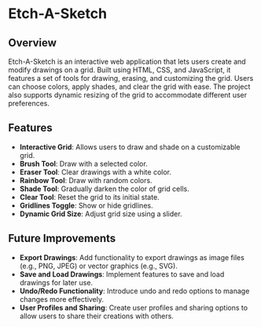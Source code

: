 # Etch-A-Sketch

## Overview

Etch-A-Sketch is an interactive web application that lets users create and modify drawings on a grid. Built using HTML, CSS, and JavaScript, it features a set of tools for drawing, erasing, and customizing the grid. Users can choose colors, apply shades, and clear the grid with ease. The project also supports dynamic resizing of the grid to accommodate different user preferences.

## Features

- **Interactive Grid**: Allows users to draw and shade on a customizable grid.
- **Brush Tool**: Draw with a selected color.
- **Eraser Tool**: Clear drawings with a white color.
- **Rainbow Tool**: Draw with random colors.
- **Shade Tool**: Gradually darken the color of grid cells.
- **Clear Tool**: Reset the grid to its initial state.
- **Gridlines Toggle**: Show or hide gridlines.
- **Dynamic Grid Size**: Adjust grid size using a slider.

## Future Improvements

- **Export Drawings**: Add functionality to export drawings as image files (e.g., PNG, JPEG) or vector graphics (e.g., SVG).
- **Save and Load Drawings**: Implement features to save and load drawings for later use.
- **Undo/Redo Functionality**: Introduce undo and redo options to manage changes more effectively.
- **User Profiles and Sharing**: Create user profiles and sharing options to allow users to share their creations with others.